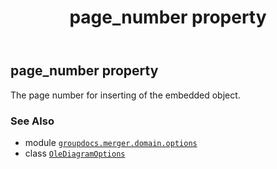 ﻿---
title: page_number property
second_title: GroupDocs.Merger for Python via .NET API References
description: 
type: docs
url: /python-net/groupdocs.merger.domain.options/olediagramoptions/page_number/
is_root: false
weight: 70
---

## page_number property


The page number for inserting of the embedded object.

### See Also
* module [`groupdocs.merger.domain.options`](../../)
* class [`OleDiagramOptions`](/merger/python-net/groupdocs.merger.domain.options/olediagramoptions)
